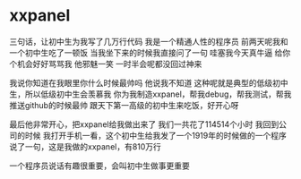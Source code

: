 # xxpanel
三句话，让初中生为我写了几万行代码
我是一个精通人性的程序员
前两天呢我和一个初中生吃了一顿饭
当我坐下来的时候我直接问了一句
哇塞我今天真牛逼
给你个机会好好骂骂我
他邪魅一笑
一时半会呢都没回过神来

我说你知道在我眼里你什么时候最帅吗
他说我不知道
这种呢就是典型的低级初中生，所以低级初中生会羡慕我
你为我制造xxpanel，帮我debug，帮我测试，帮我推送github的时候最帅
跟天下第一高级的初中生来吃饭，好开心呀

最后他非常开心，把xxpanel给我做出来了
我们一共花了114514个小时
我回到公司的时候
我打开手机一看，这个初中生给我发了一个1919年的时候做的一个程序
说了一句，这是我做的xxpanel，有810万行

一个程序员说话有趣很重要，会叫初中生做事更重要
